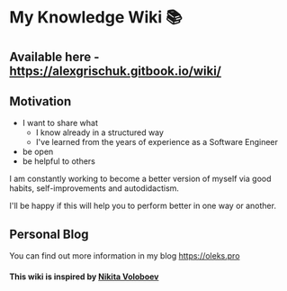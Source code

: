 # My Knowledge Wiki 📚

## Available here - <https://alexgrischuk.gitbook.io/wiki/>

## **Motivation**

- I want to share what
  - I know already in a structured way
  - I've learned from the years of experience as a Software Engineer
- be open
- be helpful to others

I am constantly working to become a better version of myself via good habits, self-improvements and autodidactism.

I'll be happy if this will help you to perform better in one way or another.

## Personal Blog

You can find out more information in my blog <https://oleks.pro>

#### This wiki is inspired by [Nikita Voloboev](https://github.com/nikitavoloboev)
